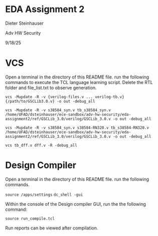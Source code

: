 #  EDA Assignment 2
  Dieter Steinhauser
  
  Adv HW Security

  9/18/25

#  VCS
Open a terminal in the directory of this README file. run the following commands to execute the TCL language learning script. Delete the RTL folder and file_list.txt to observe generation.

`vcs -Mupdate -R -v {verilog-files.v ... verilog-tb.v} {/path/to/GSCLib3.0.v} -o out -debug_all`

`vcs -Mupdate -R -v s38584_syn.v tb_s38584_syn.v /home/UFAD/dsteinhauser/ece-sandbox/adv-hw-security/eda-assignment2/ref/GSCLib_3.0/verilog/GSCLib_3.0.v -o out -debug_all`

`vcs -Mupdate -R -v s38584_syn.v s38584-RN320.v tb_s38584-RN320.v /home/UFAD/dsteinhauser/ece-sandbox/adv-hw-security/eda-assignment2/ref/GSCLib_3.0/verilog/GSCLib_3.0.v -o out -debug_all`

`vcs tb_dff.v dff.v -R -debug_all`

# Design Compiler
Open a terminal in the directory of this README file. run the following commands.

`source /apps/settings`
`dc_shell -gui`

Within the console of the Design compiler GUI, run the the following command:

`source run_compile.tcl`

Run reports can be viewed after compilation.
